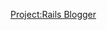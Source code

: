 <a href = "http://www.theodinproject.com/web-development-101/ruby-on-rails?ref=lnav">Project:Rails Blogger</a>